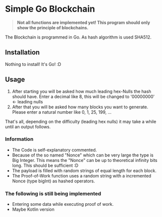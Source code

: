# Simple Go Blockchain

>**Not all functions are implemented yet! This program should only show the principle of blockchains.**

The Blockchain is programmed in Go. As hash algorithm is used SHA512.

## Installation
Nothing to install! It's Go! :D

## Usage
1.  After starting you will be asked how much leading hex-Nulls the hash should have. Enter a decimal like 8, this will be changed to '00000000' <- leading nulls
2.  After that you will be asked how many blocks you want to generate. Please enter a natural number like 0, 1, 25, 199, ...

That's all, depending on the difficulty (leading hex nulls) it may take a while until an output follows.

### Information
* The Code is self-explanatory commented.
* Because of the so named "Nonce" which can be very large the type is Big Integer. This means the "Nonce" can be up to theoretical infinity bits long. This should be sufficient :D
* The payload is filled with random strings of equal length for each block.
* The Proof-of-Work function uses a random string with a incremented Nonce (type bigInt) as hashed operators.

### The following is still being implemented
* Entering some data while executing proof of work.
* Maybe Kotlin version
